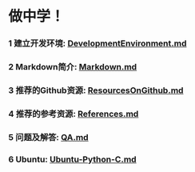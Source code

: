 
# 做中学！

### 1 建立开发环境:  [DevelopmentEnvironment.md](https://github.com/PySEE/home/tree/S2018/guide/DevelopmentEnvironment.md) 

### 2 Markdown简介:  [Markdown.md](https://github.com/PySEE/home/tree/S2018/guide/Markdown.md) 

### 3 推荐的Github资源: [ResourcesOnGithub.md](https://github.com/PySEE/home/tree/S2018/guide/ResourcesOnGithub.md) 

### 4 推荐的参考资源: [References.md](https://github.com/PySEE/home/tree/S2018/guide/References.md) 

### 5 问题及解答: [QA.md](https://github.com/PySEE/home/tree/S2018/guide/QA.md) 

### 6 Ubuntu: [Ubuntu-Python-C.md](https://github.com/PySEE/home/tree/S2018/guide/Ubuntu-Python-C.md) 